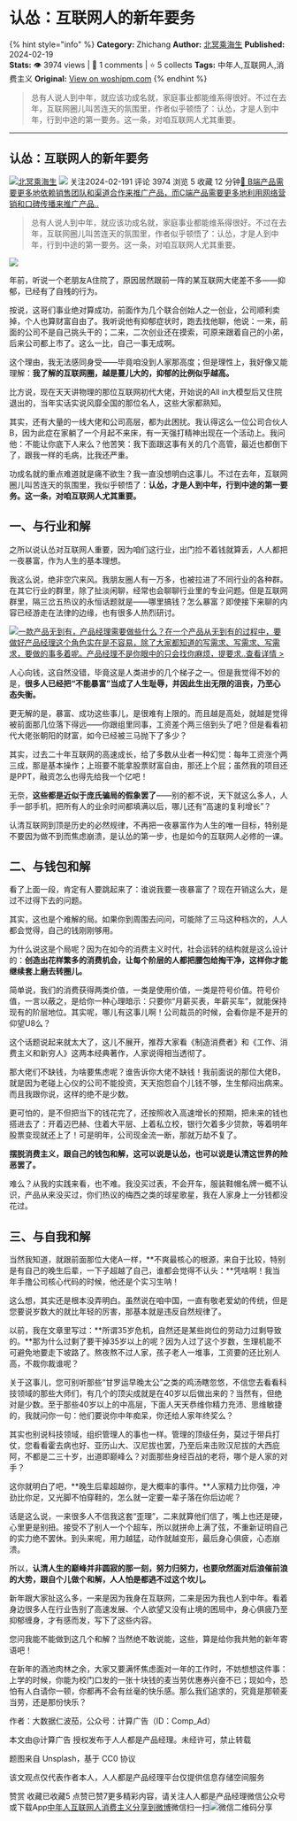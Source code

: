 # 认怂：互联网人的新年要务
{% hint style="info" %}
**Category:** Zhichang
**Author:** [北冥乘海生](https://www.woshipm.com/u/666848)
**Published:** 2024-02-19  
**Stats:** 👁️ 3974 views | 💬 1 comments | ⭐ 5 collects
**Tags:** 中年人,互联网人,消费主义
**Original:** [View on woshipm.com](https://www.woshipm.com/zhichang/5995111.html)
{% endhint %}
> 总有人说人到中年，就应该功成名就，家庭事业都能维系得很好。不过在去年，互联网圈儿叫苦连天的氛围里，作者似乎顿悟了：认怂，才是人到中年，行到中途的第一要务。这一条，对咱互联网人尤其重要。

---

## 认怂：互联网人的新年要务

[![](https://image.woshipm.com/wp-files/2018/04/2ukeY1LfgxBRO8VjyIKy.jpg!/both/72x72)](https://www.woshipm.com/u/666848)[北冥乘海生](https://www.woshipm.com/u/666848) ![](https://static.woshipm.com/tag/1123_1@2x.png) 关注2024-02-191 评论 3974 浏览 5 收藏 12 分钟[🔗 B端产品需要更多地依赖销售团队和渠道合作来推广产品，而C端产品需要更多地利用网络营销和口碑传播来推广产品..](https://ke.qidianla.com/courses/bcpm)

> 总有人说人到中年，就应该功成名就，家庭事业都能维系得很好。不过在去年，互联网圈儿叫苦连天的氛围里，作者似乎顿悟了：认怂，才是人到中年，行到中途的第一要务。这一条，对咱互联网人尤其重要。

![](https://image.woshipm.com/2023/04/14/e2a04102-da8d-11ed-9503-00163e0b5ff3.jpg)

年前，听说一个老朋友A住院了，原因居然跟前一阵的某互联网大佬差不多——抑郁，已经有了自残的行为。

按说，这哥们事业绝对算成功，前面作为几个联合创始人之一创业，公司顺利卖掉，个人也算财富自由了。我听说他有抑郁症状时，跑去找他聊，他说：一来，前面的公司不是自己挑头干的；二来，二次创业还在摸索，可原来跟着自己的小弟，后来公司都上市了。这么一比，自己一事无成啊。

这个理由，我无法感同身受——毕竟咱没到人家那高度；但是理性上，我好像又能理解：**我了解的互联网圈，越是蔓儿大的，抑郁的比例似乎越高。**

比方说，现在天天讲物理的那位互联网初代大佬，开始说的All in大模型后又住院退出的，当年实话实说风靡全国的那位名人，这些大家都熟知。

其实，还有大量的一线大佬和公司高层，都为此困扰。我认得这么一位公司合伙人B，因为此症在家躺了一个月起不来床，有一天强打精神出现在一个活动上。我问他：不能让你底下人来么？他苦笑：我下面跟这事有关的几个高管，最近也都倒下了，跟我一样的毛病，比我还严重。

功成名就的重点难道就是痛不欲生？我一直没想明白这事儿。不过在去年，互联网圈儿叫苦连天的氛围里，我似乎顿悟了：**认怂，才是人到中年，行到中途的第一要务。这一条，对咱互联网人尤其重要。**

## 一、与行业和解

之所以说认怂对互联网人重要，因为咱们这行业，出门捡不着钱就算丢，人人都把一夜暴富，作为人生的基本理想。

我这么说，绝非空穴来风。我朋友圈人有一万多，也被拉进了不同行业的各种群。在其它行业的群里，除了扯淡闲聊，经常也会聊聊行业里的专业问题。但是互联网群里，隔三岔五热议的永恒话题就是——哪里搞钱？怎么暴富？即使接下来聊的内容已经游走在法律的边缘，也有很多人热烈研讨。

[![](https://image.woshipm.com/2023/08/02/58dc678c-30e3-11ee-88e7-00163e0b5ff3.png)一款产品无到有，产品经理需要做些什么？在一个产品从无到有的过程中，要做好产品经理这个角色实在是不容易，除了大家都知道的写需求、写需求、写需求，要做的事多着呢。产品经理不是你眼中的只会找你麻烦，提要求..查看详情 >](https://ke.qidianla.com/courses/bcpm)

人心向钱，这自然没错，毕竟这是人类进步的几个梯子之一。但是我觉得不妙的是，**很多人已经把“不能暴富”当成了人生耻辱，并因此生出无限的沮丧，乃至心态失衡。**

更无解的是，暴富、成功这些事儿，是很难有上限的。而且越是高处，就越是觉得被前面那几位落下得远——你跟组里同事，工资差个两三倍到头了吧？但是看看初代大佬张朝阳的财富，如今已经被三马抛下了多少？

其实，过去二十年互联网的高速成长，给了多数从业者一种幻觉：每年工资涨个两三成，那是基本操作；上班要不能拿股票财富自由，那还上个屁；虽然我的项目还是PPT，融资怎么也得先给我一个亿吧！

无奈，**这些都是近似于庞氏骗局的假象罢了**——别的都不说，天下就这么多人，人手一部手机，把所有人的业余时间都填满以后，哪儿还有“高速的复利增长”？

认清互联网到顶是历史的必然规律，不再把一夜暴富作为人生的唯一目标，特别是不要因为做不到而焦虑崩溃，是认怂的第一步，也是如今的互联网人必修的一课。

## 二、与钱包和解

看了上面一段，肯定有人要跳起来了：谁说我要一夜暴富了？现在开销这么大，是过不过得下去的问题。

其实，这也是个难解的局。如果你到周围去问问，可能除了三马这种档次的，人人都会觉得，自己的钱刚刚够用。

为什么说这是个局呢？因为在如今的消费主义时代，社会运转的结构就是这么设计的：**创造出花样繁多的消费机会，让每个阶层的人都把腰包给掏干净，这样你才能继续套上磨去转圈儿。**

简单说，我们的消费获得两类价值，一类是使用价值，一类是符号价值。符号价值，一言以蔽之，是给你一种心理暗示：只要你“月薪买表，年薪买车”，就能保持现有的阶层地位。其实呢，哪儿有这事儿啊！公司裁员的时候，会看你是不是开的仰望U8么？

这个话题说起来就太大了，这儿不展开，推荐大家看《制造消费者》和《工作、消费主义和新穷人》这两本经典著作，人家说得相当透彻了。

那大佬们不缺钱，为啥要焦虑呢？谁告诉你大佬不缺钱！我前面说的那位大佬B，就是因为老碰上心仪的公司不能投资，天天抱怨自个儿钱不够，生生郁闷出病来。而且我跟你说，这样的绝不是少数。

更可怕的，是不但把当下的钱花完了，还按照收入高速增长的预期，把未来的钱也搭进去了：开着迈巴赫、住着大平层、上着私立校，银行欠着多少贷款，等着明年股票变现就还上了！可是明年，公司现金流一断，那就万劫不复了。

**摆脱消费主义，跟自己的钱包和解，这可以说是认怂，也可以说是认清这世界的险恶罢了。**

难么？从我的实践来看，也不难。我没买过表，不会开车，服装鞋帽名牌一概不认识，产品从来没买过，你们热议的梅西之类的球星歌星，我在人家身上一分钱都没花过。

## 三、与自我和解

当然我知道，就跟前面那位大佬A一样，**不爽最核心的根源，来自于比较，特别是有自己的晚生后辈，一下子超越了自己，谁都会觉得不认头：**凭啥啊！我当年手撸公司核心代码的时候，他还是个实习生呐！

这么想，其实还是根本没弄明白。虽然说在咱中国，一直有敬老爱幼的传统，但是您要说岁数大的就比年轻的厉害，那基本就是违反自然规律了。

以前，我在文章里写过：**所谓35岁危机，自然还是某些岗位的劳动力过剩导致的。**那为什么过剩了要干掉35岁以上的呢？因为人过了这个岁数，生理机能不可避免地要走下坡路了。熬夜熬不过人家，孩子老人一堆事，工资要的还比别人高，不裁你裁谁呢？

关于这事儿，您可别听那些“甘罗运早晚太公”之类的鸡汤瞎忽悠，不信您去看看科技领域的那些大师们，有几个的顶尖成就是在40岁以后做出来的？当然有，但绝对是少数。至于那些40岁以上的中高层，下面人天天恭维你精力充沛、思维敏捷的，我就问你一句：他们要说你中年痴呆，你还给人家年终奖么？

其实也别说科技领域，组织管理人的事也一样。管理的顶级任务，莫过于带兵打仗，您看看霍去病也好、亚历山大、汉尼拔也罢，乃至后来击败汉尼拔的大西庇阿，不都是二三十岁，出道即巅峰么？对面那些身经百战的老将，哪个是人家的对手？

这你就明白了吧，**晚生后辈超越你，是大概率的事件。**人家精力比你强，冲劲比你足，又光脚不怕穿鞋的，怎么就一定要一辈子落在你后边呢？

话是这么说，一来很多人不信我这套“歪理”，二来就算他们信了，嘴上也还是硬，心里更是别扭。接受不了别人一个个超车，所以就拼命上满了弦，不重新证明自己的实力绝不罢休。到头来呢，用力越猛，动作就越变形，最后身心俱疲，心态崩溃。

所以，**认清人生的巅峰并非圆寂的那一刻，努力归努力，也要欣然面对后浪催前浪的大势，跟自个儿做个和解，人人怕是都逃不过这个坎儿。**

新年跟大家扯这么多，一来是因为我身在互联网，二来是因为我也人到中年。看着身边很多人在行业告别了高速发展、个人欲望又没有止境的困局中，身心俱疲乃至抑郁缠身，才有感而发，写下了这些内容。

您问我能不能做到这几个和解？当然绝不敢说能，这些，算是给你我共勉的新年寄语吧！

在新年的酒池肉林之余，大家又要满怀焦虑面对一年的工作时，不妨想想这件事：上学的时候，你能为校门口发的一张十块钱的麦当劳优惠券兴奋不已；现如今，恐怕有人白请你一顿，你都再不会有丝毫的快乐感。那么我们追求的，究竟是那顿麦当劳，还是那份快乐？

作者：大数据仁波茄，公众号：计算广告（ID：Comp\_Ad）

本文由@计算广告 授权发布于人人都是产品经理。未经许可，禁止转载

题图来自 Unsplash，基于 CC0 协议

该文观点仅代表作者本人，人人都是产品经理平台仅提供信息存储空间服务

赞赏 收藏已收藏5 点赞已赞7更多精彩内容，请关注人人都是产品经理微信公众号或下载App[中年人](https://www.woshipm.com/tag/%e4%b8%ad%e5%b9%b4%e4%ba%ba)[互联网人](https://www.woshipm.com/tag/%e4%ba%92%e8%81%94%e7%bd%91%e4%ba%ba)[消费主义](https://www.woshipm.com/tag/%e6%b6%88%e8%b4%b9%e4%b8%bb%e4%b9%89)[分享到微博](https://service.weibo.com/share/share.php?appkey=2775287854&title=认怂：互联网人的新年要务&url=https://www.woshipm.com/zhichang/5995111.html&pic=https://image.woshipm.com/2023/04/14/e2a04102-da8d-11ed-9503-00163e0b5ff3.jpg)微信扫一扫![微信二维码](https://api.pwmqr.com/qrcode/create/?url=https://www.woshipm.com/zhichang/5995111.html)分享